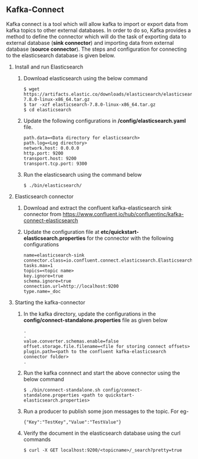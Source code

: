 ## Kafka-Connect

Kafka connect is a tool which will allow kafka to import or export data from kafka topics to other external databases. In order to do so, Kafka provides a method to define the connector which will do the task of exporting data to external database (__sink connector__) and importing data from external database (__source connector__). The steps and configuration for connecting to the elasticsearch database is given below.

1. Install and run Elasticsearch

	1. Download elasticsearch using the below command
		```
		$ wget https://artifacts.elastic.co/downloads/elasticsearch/elasticsearch-7.8.0-linux-x86_64.tar.gz
		$ tar -xzf elasticsearch-7.8.0-linux-x86_64.tar.gz
		$ cd elasticsearch
		```

	2. Update the following configurations in __/config/elasticsearch.yaml__ file.
		```
		path.data=<Data directory for elasticsearch>
		path.log=<Log directory>
		network.host: 0.0.0.0
		http.port: 9200
		transport.host: 9200
		transport.tcp.port: 9300
		``` 

	3. Run the elasticsearch using the command below
		```
		$ ./bin/elasticsearch/
		```

2. Elasticsearch connector

	1. Download and extract the confluent kafka-elasticsearch sink connector from https://www.confluent.io/hub/confluentinc/kafka-connect-elasticsearch
&nbsp;

	2. Update the configuration file at __etc/quickstart-elasticsearch.properties__ for the connector with the following configurations
		```
		name=elasticsearch-sink
		connector.class=io.confluent.connect.elasticsearch.ElasticsearchSinkConnector
		tasks.max=1
		topics=<topic name>
		key.ignore=true
		schema.ignore=true
		connection.url=http://localhost:9200
		type.name=_doc
		```

3. Starting the kafka-connector

	1. In the kafka directory, update the configurations in the __config/connect-standalone.properties__ file as given below
		```
		.
		.
		value.converter.schemas.enable=false
		offset.storage.file.filename=<file for storing connect offsets>
		plugin.path=<path to the confluent kafka-elasticsearch connector folder>
		.
		```
	
	2. Run the kafka connnect and start the above connector using the below command
		```
		$ ./bin/connect-standalone.sh config/connect-standalone.properties <path to quickstart-elasticsearch.properties>
		```

	3. Run a producer to publish some json messages to the topic. For eg-
		```
		{"Key":"TestKey","Value":"TestValue"}
		```

	4. Verify the document in the elasticsearch database using the curl commands
		```
		$ curl -X GET localhost:9200/<topicname>/_search?pretty=true
		```

